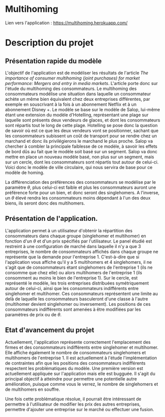 # Multihoming
Lien vers l'application : https://multihoming.herokuapp.com/

# Description du projet
## Présentation rapide du modèle

L'objectif de l'application est de modéliser les résultats de l'article *The importance of consumer multihoming (joint purchases) for market performance: Mergers and entry in media markets*. L'article porte donc sur l'étude du multihoming des consommateurs. Le multihoming des consommateurs modélise une situation dans laquelle un consommateur achète un même bien équivalent chez deux entreprises différentes, par exemple en souscrivant à la fois à un abonnement Netflix et à un abonnement Disney +. Le modèle se base sur le modèle de Salop, lui-même étant une extension du modèle d'Hotelling, représentant une plage sur laquelle sont présents deux vendeurs de glaces, et dont les consommateurs sont répartis tout le long de cette plage. Hotelling se pose donc la question de savoir où est ce que les deux vendeurs vont se positionner, sachant que les consommateurs subissent un coût de transport pour se rendre chez un marchand et donc ils privilégierons le marchand le plus proche. Salop va chercher à combler la principale faiblesse de ce modèle, à savoir les effets de bord dûs au fait que le modèle soit basé sur un segment. Salop va donc mettre en place un nouveau modèle basé, non plus sur un segment, mais sur un cercle, dont les consommateurs sont répartis tout autour de celui-ci. Voici donc le modèle de ville circulaire, qui nous servira de base pour ce modèle de homing. 

La différenciation des préférences des consommateurs se modélise par le paramètre $\theta$, plus celui-ci est faible et plus les consommateurs auront une préférence forte pour un bien, et donc seront des singlehomers. A l'inverse, un $\theta$ élevé rendra les consommateurs moins dépendant à l'un des deux biens, ils seront donc des multihomers. 


## Présentation de l'application.

L'application permet à un utilisateur d'obtenir la répartition des consommateurs dans chaque groupe (singlehomer et multihomer) en fonction d'un $\theta$ et d'un prix spécifiés par l'utilisateur. Le panel étudié est restreint à une configuration de marché dans laquelle il n'y a que 3 entreprises, le nombre de consommateurs affichés dans chaque groupe ne représente que la demande pour l'entreprise 1. C'est-à-dire que si l'application vous affiche qu'il y a 5 multihomers et 4 singlehomers, il ne s'agit que de consommateurs étant singlehomers de l'entreprise 1 (ils ne consomme que chez elle) ou alors multihomers de l'entreprise 1 (ils consomment au moins le bien de l'entreprise 1). Sur le cercle, est représenté le modèle, les trois entreprises distribuées symétriquement autour de celui-ci, ainsi que les consommateurs indifférents entre singlehomer et multihomer. Ces consommateurs représentent une limite au delà de laquelle les consommateurs basculeront d'une classe à l'autre (multihomer devient singlehomer ou inversement). Les positions de ces consommateurs indifférents sont amenées à être modifiées par les paramètres de prix ou de $\theta$.


## Etat d'avancement du projet

Actuellement, l'application représente correctement l'emplacement des firmes et des consommateurs indifférents entre singlehomer et multihomer. Elle affiche également le nombre de consommateurs singlehomers et multihomers de l'entreprise 1. 
Il est actuellement à l'étude l'implémentation de contraintes afin que les positions des consommateurs indifférents respectent les problématiques du modèle. Une première version est actuellement appliquée sur l'application mais elle est bugguée. Il s'agit du principal objectif à atteindre pour permettre une potentielle autre amélioration, puisque comme vous le verrez, le nombre de singlehomers et de multihomers en souffre. 

Une fois cette problématique résolue, il pourrait être intéressant de permettre à l'utilisateur de modifier les prix des autres entreprises, permettre d'ajouter une entreprise sur le marché ou effectuer une fusion. 

